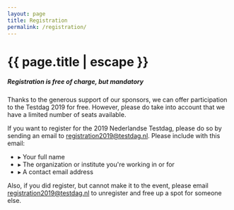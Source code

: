 ```yaml
---
layout: page
title: Registration
permalink: /registration/
---
```


<h1 class="page-title">{{ page.title | escape }}</h1>

<h5>Registration is free of charge, but mandatory</h5>

Thanks to the generous support of our sponsors, we can offer participation to the Testdag 2019 for free. However, please do take into account that we have a limited number of seats available. 

If you want to register for the 2019 Nederlandse Testdag, please do so by sending an email to <a href="mailto:registration2019@testdag.nl?Subject=Registration%20for%Testdag%2019">registration2019@testdag.nl</a>. Please include with this email:
<ul>
    <li>&#9656; Your full name</li>
    <li>&#9656; The organization or institute you're working in or for</li> 
    <li>&#9656; A contact email address</li>
</ul>

Also, if you did register, but cannot make it to the event, please email <a href="mailto:registration@testdag2019.nl?Subject=Cancellation%of%registration%for%Testdag%2019">registration2019@testdag.nl</a> to unregister and free up a spot for someone else.



